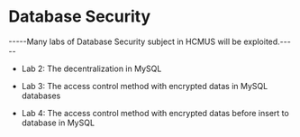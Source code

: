 # Database Security
-----Many labs of Database Security subject in HCMUS will be exploited.-----

- Lab 2: The decentralization in MySQL

- Lab 3: The access control method with encrypted datas in MySQL databases

- Lab 4: The access control method with encrypted datas before insert to database in MySQL

